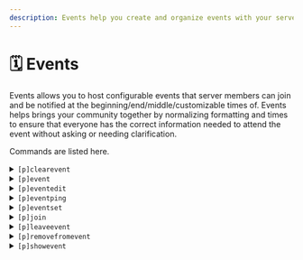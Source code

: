 ```yaml
---
description: Events help you create and organize events with your server members.
---
```


# 🗓 Events

Events allows you to host configurable events that server members can join and be notified at the beginning/end/middle/customizable times of. Events helps brings your community together by normalizing formatting and times to ensure that everyone has the correct information needed to attend the event without asking or needing clarification.&#x20;

Commands are listed here.&#x20;

<details>

<summary><code>[p]clearevent</code></summary>

Delete a stored event so you can create more/recreate it.&#x20;

</details>

<details>

<summary><code>[p]event</code></summary>

Create a customizable event. Run this command for options and event setup.&#x20;

</details>

<details>

<summary><code>[p]eventedit</code></summary>

Edit a specified event

</details>

<details>

<summary><code>[p]eventping</code></summary>

Notify members who have joined a specific event with an update message.&#x20;

</details>

<details>

<summary><code>[p]eventset</code></summary>

Event configuration commands

</details>

<details>

<summary><code>[p]join</code></summary>

Join a specified event

</details>

<details>

<summary><code>[p]leaveevent</code></summary>

Leave an event being hosted

</details>

<details>

<summary><code>[p]removefromevent</code></summary>

`Administrative Command` - Remove a user from an event you are hosting.&#x20;

</details>

<details>

<summary><code>[p]showevent</code></summary>

Show an event currently being ran by a member.&#x20;

</details>
